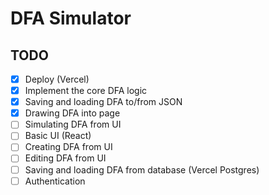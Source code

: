 # DFA Simulator

## TODO

- [x] Deploy (Vercel)
- [x] Implement the core DFA logic
- [x] Saving and loading DFA to/from JSON
- [x] Drawing DFA into page
- [ ] Simulating DFA from UI
- [ ] Basic UI (React)
- [ ] Creating DFA from UI
- [ ] Editing DFA from UI
- [ ] Saving and loading DFA from database (Vercel Postgres)
- [ ] Authentication
